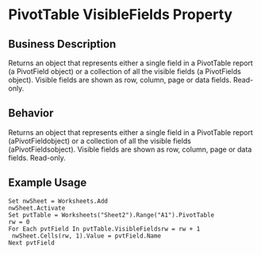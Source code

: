 # PivotTable VisibleFields Property

## Business Description
Returns an object that represents either a single field in a PivotTable report (a PivotField object) or a collection of all the visible fields (a PivotFields object). Visible fields are shown as row, column, page or data fields. Read-only.

## Behavior
Returns an object that represents either a single field in a PivotTable report (aPivotFieldobject) or a collection of all the visible fields (aPivotFieldsobject). Visible fields are shown as row, column, page or data fields. Read-only.

## Example Usage
```vba
Set nwSheet = Worksheets.Add 
nwSheet.Activate 
Set pvtTable = Worksheets("Sheet2").Range("A1").PivotTable 
rw = 0 
For Each pvtField In pvtTable.VisibleFieldsrw = rw + 1 
 nwSheet.Cells(rw, 1).Value = pvtField.Name 
Next pvtField
```